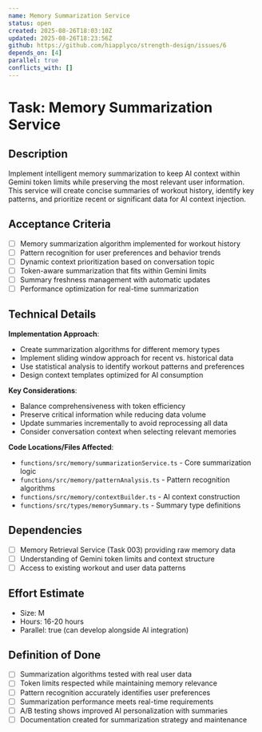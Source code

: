 ```yaml
---
name: Memory Summarization Service
status: open
created: 2025-08-26T18:03:10Z
updated: 2025-08-26T18:23:56Z
github: https://github.com/hiapplyco/strength-design/issues/6
depends_on: [4]
parallel: true
conflicts_with: []
---
```


# Task: Memory Summarization Service

## Description

Implement intelligent memory summarization to keep AI context within Gemini token limits while preserving the most relevant user information. This service will create concise summaries of workout history, identify key patterns, and prioritize recent or significant data for AI context injection.

## Acceptance Criteria

- [ ] Memory summarization algorithm implemented for workout history
- [ ] Pattern recognition for user preferences and behavior trends
- [ ] Dynamic context prioritization based on conversation topic
- [ ] Token-aware summarization that fits within Gemini limits
- [ ] Summary freshness management with automatic updates
- [ ] Performance optimization for real-time summarization

## Technical Details

**Implementation Approach**:
- Create summarization algorithms for different memory types
- Implement sliding window approach for recent vs. historical data
- Use statistical analysis to identify workout patterns and preferences
- Design context templates optimized for AI consumption

**Key Considerations**:
- Balance comprehensiveness with token efficiency
- Preserve critical information while reducing data volume
- Update summaries incrementally to avoid reprocessing all data
- Consider conversation context when selecting relevant memories

**Code Locations/Files Affected**:
- `functions/src/memory/summarizationService.ts` - Core summarization logic
- `functions/src/memory/patternAnalysis.ts` - Pattern recognition algorithms
- `functions/src/memory/contextBuilder.ts` - AI context construction
- `functions/src/types/memorySummary.ts` - Summary type definitions

## Dependencies

- [ ] Memory Retrieval Service (Task 003) providing raw memory data
- [ ] Understanding of Gemini token limits and context structure
- [ ] Access to existing workout and user data patterns

## Effort Estimate

- Size: M
- Hours: 16-20 hours
- Parallel: true (can develop alongside AI integration)

## Definition of Done

- [ ] Summarization algorithms tested with real user data
- [ ] Token limits respected while maintaining memory relevance
- [ ] Pattern recognition accurately identifies user preferences
- [ ] Summarization performance meets real-time requirements
- [ ] A/B testing shows improved AI personalization with summaries
- [ ] Documentation created for summarization strategy and maintenance
